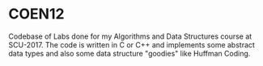 # COEN12
Codebase of Labs done for my Algorithms and Data Structures course at SCU-2017. The code is written in C or C++ and implements some abstract data types and also some data structure "goodies" like Huffman Coding.
